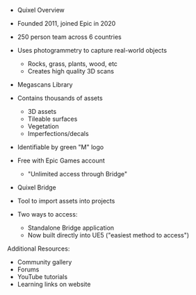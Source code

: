 - Quixel Overview
 - Founded 2011, joined Epic in 2020
 - 250 person team across 6 countries
 - Uses photogrammetry to capture real-world objects
   * Rocks, grass, plants, wood, etc
   * Creates high quality 3D scans

- Megascans Library 
 - Contains thousands of assets
   * 3D assets
   * Tileable surfaces
   * Vegetation
   * Imperfections/decals
 - Identifiable by green "M" logo
 - Free with Epic Games account
   * "Unlimited access through Bridge"

- Quixel Bridge
 - Tool to import assets into projects
 - Two ways to access:
   * Standalone Bridge application 
   * Now built directly into UE5
     ("easiest method to access")

Additional Resources:
 - Community gallery
 - Forums
 - YouTube tutorials
 - Learning links on website
